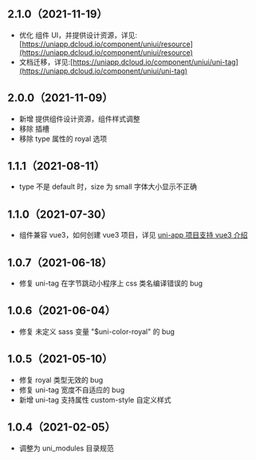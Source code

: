 ## 2.1.0（2021-11-19）

- 优化 组件 UI，并提供设计资源，详见:[https://uniapp.dcloud.io/component/uniui/resource](https://uniapp.dcloud.io/component/uniui/resource)
- 文档迁移，详见:[https://uniapp.dcloud.io/component/uniui/uni-tag](https://uniapp.dcloud.io/component/uniui/uni-tag)

## 2.0.0（2021-11-09）

- 新增 提供组件设计资源，组件样式调整
- 移除 插槽
- 移除 type 属性的 royal 选项

## 1.1.1（2021-08-11）

- type 不是 default 时，size 为 small 字体大小显示不正确

## 1.1.0（2021-07-30）

- 组件兼容 vue3，如何创建 vue3 项目，详见 [uni-app 项目支持 vue3 介绍](https://ask.dcloud.net.cn/article/37834)

## 1.0.7（2021-06-18）

- 修复 uni-tag 在字节跳动小程序上 css 类名编译错误的 bug

## 1.0.6（2021-06-04）

- 修复 未定义 sass 变量 "$uni-color-royal" 的 bug

## 1.0.5（2021-05-10）

- 修复 royal 类型无效的 bug
- 修复 uni-tag 宽度不自适应的 bug
- 新增 uni-tag 支持属性 custom-style 自定义样式

## 1.0.4（2021-02-05）

- 调整为 uni_modules 目录规范
